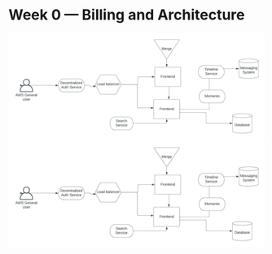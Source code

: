 # Week 0 — Billing and Architecture

![napkin img](_docs\assets\napkin-one.png)
![napkin img](_docs/assets/pic-two.jpeg)
